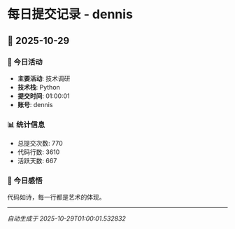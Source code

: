 # 每日提交记录 - dennis

## 📅 2025-10-29

### 🎯 今日活动
- **主要活动**: 技术调研
- **技术栈**: Python
- **提交时间**: 01:00:01
- **账号**: dennis

### 📊 统计信息
- 总提交次数: 770
- 代码行数: 3610
- 活跃天数: 667

### 💭 今日感悟
代码如诗，每一行都是艺术的体现。

---
*自动生成于 2025-10-29T01:00:01.532832*

